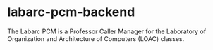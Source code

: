 # labarc-pcm-backend
The Labarc PCM is a Professor Caller Manager for the Laboratory of Organization and Architecture of Computers (LOAC) classes.
